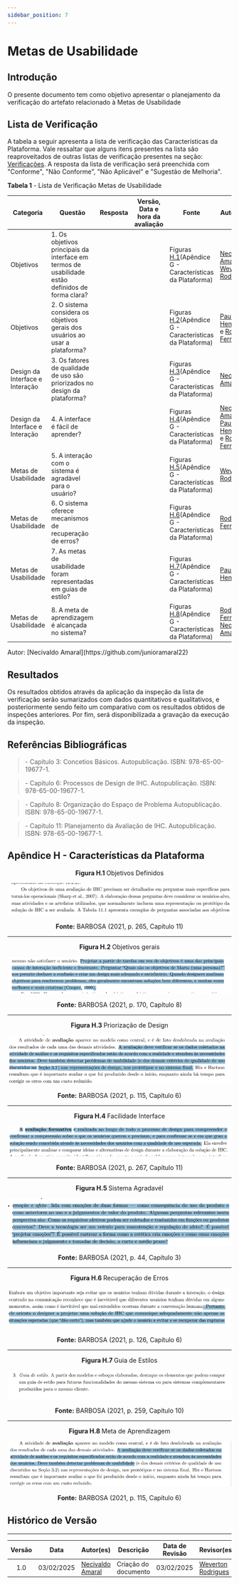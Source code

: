 ```yaml
---
sidebar_position: 7
---
```


# Metas de Usabilidade

## Introdução

O presente documento tem como objetivo apresentar o planejamento da verificação do artefato relacionado à Metas de Usabilidade

## Lista de Verificação

A tabela a seguir apresenta a lista de verificação das Características da Plataforma. Vale ressaltar que alguns itens presentes na lista são reaproveitados de outras listas de verificação presentes na seção: [Verificações](/docs/category/verificações). A resposta da lista de verificação será preenchida com "Conforme", "Não Conforme", "Não Aplicável" e "Sugestão de Melhoria". 

<p style={{ textAlign: 'center', fontSize: '18px' }}><b>Tabela 1</b> - Lista de Verificação Metas de Usabilidade</p>

| Categoria | Questão | Resposta | Versão, Data e hora da avaliação | Fonte | Autor(es) |
|-----------|---------|----------|----------------------------------|-------|-----------|
| Objetivos | 1. Os objetivos principais da interface em termos de usabilidade estão definidos de forma clara?|          |          |  Figuras [H.1](./metasDeUsabilidade.md#apêndice-h---características-da-plataforma)(Apêndice G - Características da Plataforma) |   [Necivaldo Amaral](https://github.com/junioramaral22) e [Weverton Rodrigues](https://github.com/vevetin)   |
| Objetivos | 2. O sistema considera os objetivos gerais dos usuários ao usar a plataforma?|          |          |   Figuras [H.2](./metasDeUsabilidade.md#apêndice-h---características-da-plataforma)(Apêndice G - Características da Plataforma) |   [Paulo Henrique](https://github.com/paulomh) e [Rodrigo Ferreira](https://github.com/rodwendrel) |
| Design da Interface e Interação | 3. Os fatores de qualidade de uso são priorizados no design da plataforma?|          |          |   Figuras [H.3](./metasDeUsabilidade.md#apêndice-h---características-da-plataforma)(Apêndice G - Características da Plataforma) |     [Necivaldo Amaral](https://github.com/junioramaral22) |
| Design da Interface e Interação | 4. A interface é fácil de aprender?|          |          |   Figuras [H.4](./metasDeUsabilidade.md#apêndice-h---características-da-plataforma)(Apêndice G - Características da Plataforma) |     [Necivaldo Amaral](https://github.com/junioramaral22), [Paulo Henrique](https://github.com/paulomh) e [Rodrigo Ferreira](https://github.com/rodwendrel)|
| Metas de Usabilidade | 5. A interação com o sistema é agradável para o usuário?|          |          |   Figuras [H.5](./metasDeUsabilidade.md#apêndice-h---características-da-plataforma)(Apêndice G - Características da Plataforma) | [Weverton Rodrigues](https://github.com/vevetin) |
| Metas de Usabilidade| 6. O sistema oferece mecanismos de recuperação de erros?|          |          |   Figuras [H.6](./metasDeUsabilidade.md#apêndice-h---características-da-plataforma)(Apêndice G - Características da Plataforma) | [Rodrigo Ferreira](https://github.com/rodwendrel) |
| Metas de Usabilidade| 7. As metas de usabilidade foram representadas em guias de estilo?|          |          |  Figuras [H.7](./metasDeUsabilidade.md#apêndice-h---características-da-plataforma)(Apêndice G - Características da Plataforma) | [Paulo Henrique](https://github.com/paulomh)   |
|  Metas de Usabilidade | 8. A meta de aprendizagem é alcançada no sistema?|          |          |  Figuras [H.8](./metasDeUsabilidade.md#apêndice-h---características-da-plataforma)(Apêndice G - Características da Plataforma) | [Rodrigo Ferreira](https://github.com/rodwendrel) e [Necivaldo Amaral](https://github.com/junioramaral22)   |


<p style={{ textAlign: 'center', fontSize: '17px' }}>Autor: [Necivaldo Amaral](https://github.com/junioramaral22) </p>

## Resultados

Os resultados obtidos através da aplicação da inspeção da lista de verificação serão sumarizados com dados quantitativos e qualitativos, e posteriormente sendo feito um comparativo com os resultados obtidos de inspeções anteriores. Por fim, será disponibilizada a gravação da execução da inspeção.

## Referências Bibliográficas

> \-  Capítulo 3: Concetios Básicos. Autopublicação. ISBN: 978-65-00-19677-1.

> \-  Capítulo 6: Processos de Design de IHC.  Autopublicação. ISBN: 978-65-00-19677-1.

> \-  Capítulo 8: Organização do Espaço de Problema Autopublicação. ISBN: 978-65-00-19677-1.

> \-  Capítulo 11: Planejamento da Avaliação de IHC. Autopublicação. ISBN: 978-65-00-19677-1. 

## Apêndice H - Características da Plataforma

<center>

<p style={{ textAlign: 'center', fontSize: '18px' }}><b>Figura H.1 </b>Objetivos Definidos</p>

![Objetivos Definidos](../../assets/metasUsabilidade1.png)

<p style={{ textAlign: 'center', fontSize: '18px' }}><b>Fonte:</b> BARBOSA (2021, p. 265, Capítulo 11)</p>

</center>

---

<center>
<p style={{ textAlign: 'center', fontSize: '18px' }}><b>Figura H.2 </b>Objetivos gerais</p>

![Modelo Conceitual](../../assets/metasUsabilidade2.png)

<p style={{ textAlign: 'center', fontSize: '18px' }}><b>Fonte:</b> BARBOSA (2021, p. 170, Capítulo 8)</p>

</center>

---

<center>
<p style={{ textAlign: 'center', fontSize: '18px' }}><b>Figura H.3 </b>Priorização de Design</p>

![Interface Plataforma](../../assets/metasUsabilidade3.png)

<p style={{ textAlign: 'center', fontSize: '18px' }}><b>Fonte:</b> BARBOSA (2021, p. 115, Capítulo 6)</p>

</center>

---

<center>
<p style={{ textAlign: 'center', fontSize: '18px' }}><b>Figura H.4 </b>Facilidade Interface</p>

![Instruções Plataforma](../../assets/metasUsabilidade4.png)

<p style={{ textAlign: 'center', fontSize: '18px' }}><b>Fonte:</b> BARBOSA (2021, p. 267, Capítulo 11)</p>

</center>

---

<center>
<p style={{ textAlign: 'center', fontSize: '18px' }}><b>Figura H.5 </b>Sistema Agradavél</p>

![Navegação Plataforma](../../assets/metasUsabilidade5.png)

<p style={{ textAlign: 'center', fontSize: '18px' }}><b>Fonte:</b> BARBOSA (2021, p. 44, Capítulo 3)</p>

</center>

---

<center>
<p style={{ textAlign: 'center', fontSize: '18px' }}><b>Figura H.6 </b>Recuperação de Erros</p>

![Prevenção de Erros](../../assets/metasUsabilidade6.png)

<p style={{ textAlign: 'center', fontSize: '18px' }}><b>Fonte:</b> BARBOSA (2021, p. 126, Capítulo 6)</p>

</center>

---

<center>
<p style={{ textAlign: 'center', fontSize: '18px' }}><b>Figura H.7 </b>Guia de Estilos</p>

![Nível de Conhecimento Usúarios](../../assets/metasUsabilidade7.png)

<p style={{ textAlign: 'center', fontSize: '18px' }}><b>Fonte:</b> BARBOSA (2021, p. 259, Capítulo 10)</p>

</center>

---

<center>
<p style={{ textAlign: 'center', fontSize: '18px' }}><b>Figura H.8 </b>Meta de Aprendizagem</p>

![Feedback Usuários](../../assets/metasUsabilidade8.png)

<p style={{ textAlign: 'center', fontSize: '18px' }}><b>Fonte:</b> BARBOSA (2021, p. 115, Capítulo 6)</p>

</center>

## Histórico de Versão
---
| Versão | Data | Autor(es) | Descrição | Data de Revisão | Revisor(es) |
|:---:|:---:|---|---|:---:|---|
| 1.0 | 03/02/2025 | [Necivaldo Amaral](https://github.com/junioramaral22) | Criação do documento | 03/02/2025 |[Weverton Rodrigues](https://github.com/vevetin)|